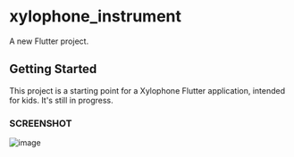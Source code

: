 # xylophone_instrument

A new Flutter project.

## Getting Started

This project is a starting point for a Xylophone Flutter application, intended for kids. It's still in progress.

### SCREENSHOT
![image](https://github.com/user-attachments/assets/3d5ac911-13a3-4ccb-a0b5-b7a5b2c0e54a)




